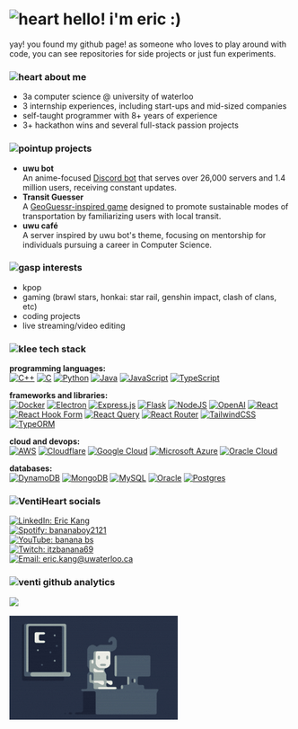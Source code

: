 # <img src="https://cdn.discordapp.com/emojis/875552439556780083.png?size=240&quality=lossless" width="32px" height="32px" alt="heart"> hello! i'm eric :)

yay! you found my github page! as someone who loves to play around with code, you can see repositories for side projects or just fun experiments.


### <img src="https://cdn.discordapp.com/emojis/994711646985527397.png?size=128&quality=lossless" width="32px" height="32px" alt="heart"> about me

- 3a computer science @ university of waterloo
- 3 internship experiences, including start-ups and mid-sized companies
- self-taught programmer with 8+ years of experience
- 3+ hackathon wins and several full-stack passion projects

### <img src="https://cdn.discordapp.com/emojis/1136126766684049589.webp?size=240&quality=lossless" width="32px" height="32px" alt="pointup"> projects
- **uwu bot**\
An anime-focused [Discord bot](https://top.gg/bot/520682706896683009) that serves over 26,000 servers and 1.4 million users, receiving constant updates.
- **Transit Guesser**\
A [GeoGuessr-inspired game](https://transitguesser.me) designed to promote sustainable modes of transportation by familiarizing users with local transit.
- **uwu café**\
A server inspired by uwu bot's theme, focusing on mentorship for individuals pursuing a career in Computer Science.

### <img src="https://cdn.discordapp.com/emojis/1046905454581788692.png?size=240&quality=lossless" width="32px" height="32px" alt="gasp"> interests
- kpop
- gaming (brawl stars, honkai: star rail, genshin impact, clash of clans, etc)
- coding projects
- live streaming/video editing

### <img src="https://cdn.discordapp.com/emojis/911123538675650580.webp?size=240&quality=lossless" width="32px" height="32px" alt="klee"> tech stack

**programming languages:**\
[![C++](https://img.shields.io/badge/C++-%2300599C.svg?logo=c%2B%2B&logoColor=white)](#)
[![C](https://img.shields.io/badge/C-00599C?logo=c&logoColor=white)](#)
[![Python](https://img.shields.io/badge/Python-3776AB?logo=python&logoColor=fff)](#)
[![Java](https://img.shields.io/badge/Java-%23ED8B00.svg?logo=openjdk&logoColor=white)](#)
[![JavaScript](https://img.shields.io/badge/JavaScript-F7DF1E?logo=javascript&logoColor=000)](#)
[![TypeScript](https://img.shields.io/badge/TypeScript-3178C6?logo=typescript&logoColor=fff)](#)

**frameworks and libraries:**\
[![Docker](https://img.shields.io/badge/Docker-2496ED?logo=docker&logoColor=fff)](#)
[![Electron](https://img.shields.io/badge/Electron-2B2E3A?logo=electron&logoColor=fff)](#)
[![Express.js](https://img.shields.io/badge/Express.js-%23404d59.svg?logo=express&logoColor=%2361DAFB)](#)
[![Flask](https://img.shields.io/badge/Flask-000?logo=flask&logoColor=fff)](#)
[![NodeJS](https://img.shields.io/badge/Node.js-6DA55F?logo=node.js&logoColor=white)](#)
[![OpenAI](https://img.shields.io/badge/OpenAI-74aa9c?logo=openai&logoColor=white)](#)
[![React](https://img.shields.io/badge/React-%2320232a.svg?logo=react&logoColor=%2361DAFB)](#)
[![React Hook Form](https://img.shields.io/badge/React%20Hook%20Form-EC5990?logo=reacthookform&logoColor=fff)](#)
[![React Query](https://img.shields.io/badge/React%20Query-FF4154?logo=reactquery&logoColor=fff)](#)
[![React Router](https://img.shields.io/badge/React_Router-CA4245?logo=react-router&logoColor=white)](#)
[![TailwindCSS](https://img.shields.io/badge/Tailwind%20CSS-%2338B2AC.svg?logo=tailwind-css&logoColor=white)](#)
[![TypeORM](https://img.shields.io/badge/TypeORM-FE0803?logo=typeorm&logoColor=fff)](#)

**cloud and devops:**\
[![AWS](https://img.shields.io/badge/AWS-%23FF9900.svg?logo=amazon-web-services&logoColor=white)](#)
[![Cloudflare](https://img.shields.io/badge/Cloudflare-F38020?logo=Cloudflare&logoColor=white)](#)
[![Google Cloud](https://img.shields.io/badge/Google%20Cloud-%234285F4.svg?logo=google-cloud&logoColor=white)](#)
[![Microsoft Azure](https://custom-icon-badges.demolab.com/badge/Microsoft%20Azure-0089D6?logo=msazure&logoColor=white)](#)
[![Oracle Cloud](https://custom-icon-badges.demolab.com/badge/Oracle%20Cloud-F80000?logo=oracle&logoColor=white)](#)

**databases:**\
[![DynamoDB](https://img.shields.io/badge/DynamoDB-4053D6?logo=amazondynamodb&logoColor=fff)](#)
[![MongoDB](https://img.shields.io/badge/MongoDB-%234ea94b.svg?logo=mongodb&logoColor=white)](#)
[![MySQL](https://img.shields.io/badge/MySQL-4479A1?logo=mysql&logoColor=fff)](#)
[![Oracle](https://custom-icon-badges.demolab.com/badge/Oracle-F80000?logo=oracle&logoColor=fff)](#)
[![Postgres](https://img.shields.io/badge/Postgres-%23316192.svg?logo=postgresql&logoColor=white)](#)

### <a><img src="https://cdn.discordapp.com/emojis/842204546523463700.png?size=128" width="32px" height="32px" alt="VentiHeart"></a> socials

[![LinkedIn: Eric Kang](https://custom-icon-badges.demolab.com/badge/LinkedIn:%20Eric%20Kang-0A66C2?logo=linkedin-white&logoColor=fff)](https://www.linkedin.com/in/eric-kang-7052bb121/)\
[![Spotify: bananaboy2121](https://img.shields.io/badge/Spotify:%20bananaboy2121-1ED760?logo=spotify&logoColor=white)](https://open.spotify.com/user/bananaboy2121?si=0de3d476401744c2)\
[![YouTube: banana bs](https://img.shields.io/badge/YouTube:%20banana%20bs-%23FF0000.svg?logo=YouTube&logoColor=white)](https://www.youtube.com/@bananabs)\
[![Twitch: itzbanana69](https://img.shields.io/badge/Twitch:%20itzbanana69-%239146FF.svg?logo=Twitch&logoColor=white)](https://www.twitch.tv/itzbanana69)\
[![Email: eric.kang@uwaterloo.ca](https://img.shields.io/badge/Email:%20eric.kang@uwaterloo.ca-D14836?logo=gmail&logoColor=white)](mailto:eric.kang@uwaterloo.ca)

### <img src="https://cdn.discordapp.com/emojis/852557017254985768.png?size=240&quality=lossless" width="32px" height="32px" alt="venti"> github analytics 

<p align="left">
<a href="https://github.com/erickang21">
<img height="180em" src="https://github-readme-stats-eight-theta.vercel.app/api?username=erickang21&show_icons=true&theme=algolia&include_all_commits=true&count_private=true"/>
</a>
</p>

<img alt="Night Coding" src="https://raw.githubusercontent.com/AVS1508/AVS1508/master/assets/Night-Coding.gif" align="left"/>
